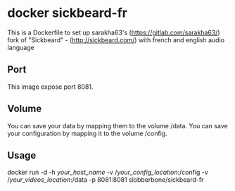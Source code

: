 # docker sickbeard-fr

This is a Dockerfile to set up sarakha63's (https://gitlab.com/sarakha63/) fork of "Sickbeard" - (http://sickbeard.com/) with french and english audio language

## Port

This image expose port 8081.

## Volume

You can save your data by mapping them to the volume /data.
You can save your configuration by mapping it to the volume /config.

## Usage

docker run -d -h *your_host_name* -v /*your_config_location*:/config  -v /*your_videos_location*:/data -p 8081:8081 slobberbone/sickbeard-fr

